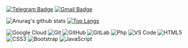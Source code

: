 [![Telegram Badge](https://img.shields.io/badge/-@daftdey-0088CC?style=flat&logo=Telegram&logoColor=white)](https://t.me/victxrlarixs "Contact on Telegram")
[![Gmail Badge](https://img.shields.io/badge/-sdey9@uic.edu-c14438?style=flat&logo=Gmail&logoColor=white)](mailto:victorhumbertolariosmoreno@gmail.com "Connect via Email")

![Anurag's github stats](https://github-readme-stats.vercel.app/api?username=victxrlarixs&show_icons=true&count_private=true)
[![Top Langs](https://github-readme-stats.vercel.app/api/top-langs/?username=victxrlarixs&layout=compact)](https://github.com/victxrlarixs/github-readme-stats)

![Google Cloud](https://img.shields.io/badge/Google%20Cloud-black?style=flat-square&logo=google-cloud)
![Git](https://img.shields.io/badge/-Git-black?style=flat-square&logo=git)
![GitHub](https://img.shields.io/badge/-GitHub-181717?style=flat-square&logo=github)
![GitLab](https://img.shields.io/badge/-GitLab-FCA121?style=flat-square&logo=gitlab)
![Php](https://img.shields.io/badge/-php-394989?style=plastic&logo=php)
![VS Code](https://img.shields.io/badge/-VS%20Code-007ACC?style=plastic&logo=visual-studio-code)
![HTML5](https://img.shields.io/badge/-HTML5-E34F26?style=plastic&logo=html5&logoColor=white)
![CSS3](https://img.shields.io/badge/-CSS3-1572B6?style=plastic&logo=css3)
![Bootstrap](https://img.shields.io/badge/-Bootstrap-563D7C?style=plastic&logo=bootstrap)
![JavaScript](https://img.shields.io/badge/-JavaScript-black?style=plastic&logo=javascript)
